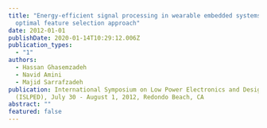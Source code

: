 ```yaml
---
title: "Energy-efficient signal processing in wearable embedded systems: an
  optimal feature selection approach"
date: 2012-01-01
publishDate: 2020-01-14T10:29:12.006Z
publication_types:
  - "1"
authors:
  - Hassan Ghasemzadeh
  - Navid Amini
  - Majid Sarrafzadeh
publication: International Symposium on Low Power Electronics and Design
  (ISLPED), July 30 - August 1, 2012, Redondo Beach, CA
abstract: ""
featured: false
---
```

